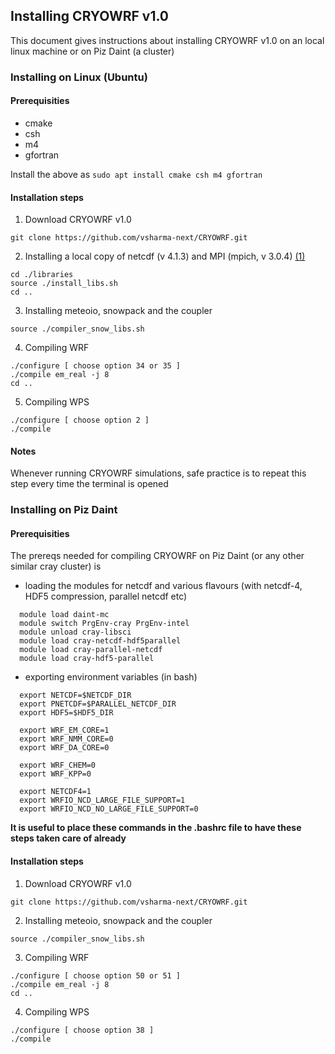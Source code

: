 ## Installing CRYOWRF v1.0

This document gives instructions about installing CRYOWRF v1.0 on an local linux machine or on Piz Daint (a cluster) 



### Installing on Linux (Ubuntu)

#### Prerequisities 

* cmake
* csh
* m4
* gfortran

Install the above as ``` sudo apt install cmake csh m4 gfortran ```

#### Installation steps

1. Download CRYOWRF v1.0

```
git clone https://github.com/vsharma-next/CRYOWRF.git
```

2. Installing a local copy of netcdf (v 4.1.3) and MPI (mpich, v 3.0.4) [(1)](#notes)
```
cd ./libraries
source ./install_libs.sh 
cd ..
```

3. Installing meteoio, snowpack and the coupler
```
source ./compiler_snow_libs.sh
```

4. Compiling WRF
```
./configure [ choose option 34 or 35 ]
./compile em_real -j 8
cd ..
```

5. Compiling WPS
  
```
./configure [ choose option 2 ]
./compile
```

#### Notes
Whenever running CRYOWRF simulations, safe practice is to repeat this step every time the terminal is opened




### Installing on Piz Daint 

#### Prerequisities 
The prereqs needed for compiling CRYOWRF on Piz Daint (or any other similar cray cluster) is 
* loading the modules for netcdf and various flavours (with netcdf-4, HDF5 compression, parallel netcdf etc) 
```
  module load daint-mc
  module switch PrgEnv-cray PrgEnv-intel
  module unload cray-libsci
  module load cray-netcdf-hdf5parallel
  module load cray-parallel-netcdf
  module load cray-hdf5-parallel
```
* exporting environment variables (in bash) 
```
  export NETCDF=$NETCDF_DIR
  export PNETCDF=$PARALLEL_NETCDF_DIR
  export HDF5=$HDF5_DIR

  export WRF_EM_CORE=1
  export WRF_NMM_CORE=0
  export WRF_DA_CORE=0

  export WRF_CHEM=0
  export WRF_KPP=0

  export NETCDF4=1
  export WRFIO_NCD_LARGE_FILE_SUPPORT=1
  export WRFIO_NCD_NO_LARGE_FILE_SUPPORT=0
```

**It is useful to place these commands in the .bashrc file to have these steps taken care of already**

#### Installation steps

1. Download CRYOWRF v1.0

```
git clone https://github.com/vsharma-next/CRYOWRF.git
```

2. Installing meteoio, snowpack and the coupler
```
source ./compiler_snow_libs.sh
```

3. Compiling WRF
```
./configure [ choose option 50 or 51 ]
./compile em_real -j 8
cd ..
```

4. Compiling WPS
  
```
./configure [ choose option 38 ]
./compile
```

